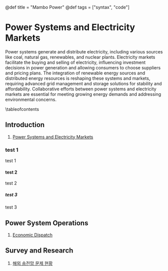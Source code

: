 @def title = "Mambo Power"
@def tags = ["syntax", "code"]

# Power Systems and Electricity Markets

Power systems generate and distribute electricity, including various sources like coal, natural gas, renewables, and nuclear plants. 
Electricity markets facilitate the buying and selling of electricity, influencing investment decisions in power generation and allowing consumers to choose suppliers and pricing plans. The integration of renewable energy sources and distributed energy resources is reshaping these systems and markets, requiring advanced grid management and storage solutions for stability and affordability. 
Collaborative efforts between power systems and electricity markets are essential for meeting growing energy demands and addressing environmental concerns.

\tableofcontents <!-- you can use \toc as well -->

## Introduction

1.   [Power Systems and Electricity Markets](/power/introduction)

### test 1

test 1

#### test 2

test 2

##### test 3

test 3


## Power System Operations
1. [Economic Dispatch](/power/economic_dispatch)

## Survey and Research
1. [해외 송전망 문제 현황](/power/global_transmission_issue)

